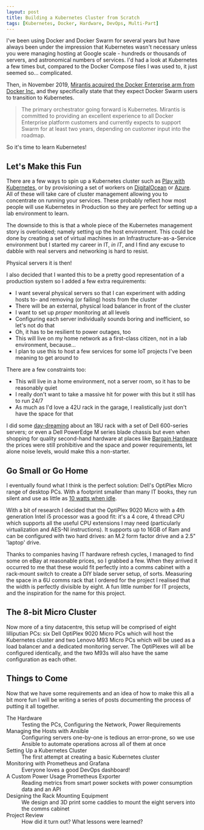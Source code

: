 ```yaml
---
layout: post
title: Building a Kubernetes Cluster from Scratch
tags: [Kubernetes, Docker, Hardware, DevOps, Multi-Part]
---
```

I've been using Docker and Docker Swarm for several years but have always been under the impression that Kubernetes wasn't necessary unless you were managing hosting at Google scale - hundreds or thousands of servers, and astronomical numbers of services. I'd had a look at Kubernetes a few times but, compared to the Docker Compose files I was used to, it just seemed so... complicated.

<!--more-->

Then, in November 2019, [Mirantis acquired the Docker Enterprise arm from Docker Inc.](https://www.mirantis.com/blog/mirantis-acquires-docker-enterprise-platform-business/) and they specifically state that they expect Docker Swarm users to transition to Kubernetes.

> The primary orchestrator going forward is Kubernetes. Mirantis is committed to providing an excellent experience to all Docker Enterprise platform customers and currently expects to support Swarm for at least two years, depending on customer input into the roadmap.

So it's time to learn Kubernetes!

## Let's Make this Fun

There are a few ways to spin up a Kubernetes cluster such as [Play with Kubernetes](https://labs.play-with-k8s.com/), or by provisioning a set of workers on [DigitalOcean](https://www.digitalocean.com/products/kubernetes/) or [Azure](https://azure.microsoft.com/en-gb/services/kubernetes-service/). All of these will take care of cluster management allowing you to concentrate on running your services. These probably reflect how most people will use Kubernetes in Production so they are perfect for setting up a lab environment to learn.

The downside to this is that a whole piece of the Kubernetes management story is overlooked; namely setting up the host environment. This could be done by creating a set of virtual machines in an Infrastructure-as-a-Service environment but I started my career in IT, _in IT_, and I find any excuse to dabble with real servers and networking is hard to resist.

Physical servers it is then!

I also decided that I wanted this to be a pretty good representation of a production system so I added a few extra requirements:

- I want several physical servers so that I can experiment with adding hosts to- and removing (or failing) hosts from the cluster
- There will be an external, physical load balancer in front of the cluster
- I want to set up _proper_ monitoring at all levels
- Configuring each server individually sounds boring and inefficient, so let's not do that
- Oh, it has to be resilient to power outages, too
- This will live on my home network as a first-class citizen, not in a lab environment, because...
- I plan to use this to host a few services for some IoT projects I've been meaning to get around to

There are a few constraints too:

- This will live in a home environment, not a server room, so it has to be reasonably quiet
- I really don't want to take a massive hit for power with this but it still has to run 24/7
- As much as I'd love a 42U rack in the garage, I realistically just don't have the space for that

I did some [day-dreaming](https://www.reddit.com/r/ServerPorn/) about an 18U rack with a set of Dell 600-series servers; or even a Dell PowerEdge M series blade chassis but even when shopping for quality second-hand hardware at places like [Bargain Hardware](https://www.bargainhardware.co.uk/) the prices were still prohibitive and the space and power requirements, let alone noise levels, would make this a non-starter.

## Go Small or Go Home

I eventually found what I think is the perfect solution: Dell's OptiPlex Micro range of desktop PCs. With a footprint smaller than many IT books, they run silent and use as little as [10 watts when idle](http://www.tpcdb.com/product.php?id=2171).

With a bit of research I decided that the OptiPlex 9020 Micro with a 4th generation Intel i5 processor was a good fit: it's a 4 core, 4 thread CPU which supports all the useful CPU extensions I may need (particularly virtualization and AES-NI instructions). It supports up to 16GB of Ram and can be configured with two hard drives: an M.2 form factor drive and a 2.5" 'laptop' drive.

Thanks to companies having IT hardware refresh cycles, I managed to find some on eBay at reasonable prices, so I grabbed a few. When they arrived it occurred to me that these would fit perfectly into a comms cabinet with a rack-mount switch to create a DIY blade server setup, of sorts. Measuring the space in a 6U comms rack that I ordered for the project I realised that the width is perfectly divisible by eight. A fun little number for IT projects, and the inspiration for the name for this project.

## The 8-bit Micro Cluster

Now more of a tiny datacentre, this setup will be comprised of eight lilliputian PCs: six Dell OptiPlex 9020 Micro PCs which will host the Kubernetes cluster and two Lenovo M93 Micro PCs which will be used as a load balancer and a dedicated monitoring server. The OptiPlexes will all be configured identically, and the two M93s will also have the same configuration as each other.

## Things to Come

Now that we have some requirements and an idea of how to make this all a bit more fun I will be writing a series of posts documenting the process of putting it all together.

<dl>
    <dt>The Hardware</dt>
    <dd>Testing the PCs, Configuring the Network, Power Requirements</dd>
    <dt>Managing the Hosts with Ansible</dt>
    <dd>Configuring servers one-by-one is tedious an error-prone, so we use Ansible to automate operations across all of them at once</dd>
    <dt>Setting Up a Kubernetes Cluster</dt>
    <dd>The first attempt at creating a basic Kubernetes cluster</dd>
    <dt>Monitoring with Prometheus and Grafana</dt>
    <dd>Everyone loves a good DevOps dashboard!</dd>
    <dt>A Custom Power Usage Prometheus Exporter</dt>
    <dd>Reading metrics from smart power sockets with power consumption data and an API</dd>
    <dt>Designing the Rack Mounting Equipment</dt>
    <dd>We design and 3D print some caddies to mount the eight servers into the comms cabinet</dd>
    <dt>Project Review</dt>
    <dd>How did it turn out? What lessons were learned?</dd>
</dl>
